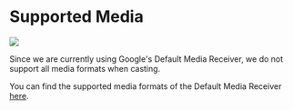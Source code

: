 # Supported Media

<img src="https://img.shields.io/badge/SDK-Android%20v3-0AAC29.svg?logo=android">

Since we are currently using Google's Default Media Receiver, we do not support all media formats when casting.

You can find the supported media formats of the Default Media Receiver [here](https://developers.google.com/cast/docs/media).
